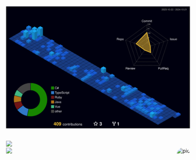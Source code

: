 ![](./profile-3d-contrib/profile-night-view.svg)

<div style="display: inline_block"><br>
  	<img src="https://skillicons.dev/icons?i=ts,js,go,lua,python,tensorflow,sklearn,postgres,linux&perline=15&theme=dark" />
	</br>
   	<img src="https://skillicons.dev/icons?i=nodejs,adonis,nest,react,redux,vite,next,vercel,git,nginx,postman&perline=15&theme=dark" />
	<img align="right" alt="pic" height="150" style="border-radius:50px;" src="https://github.com/guiliuri13.png">
</div> 
